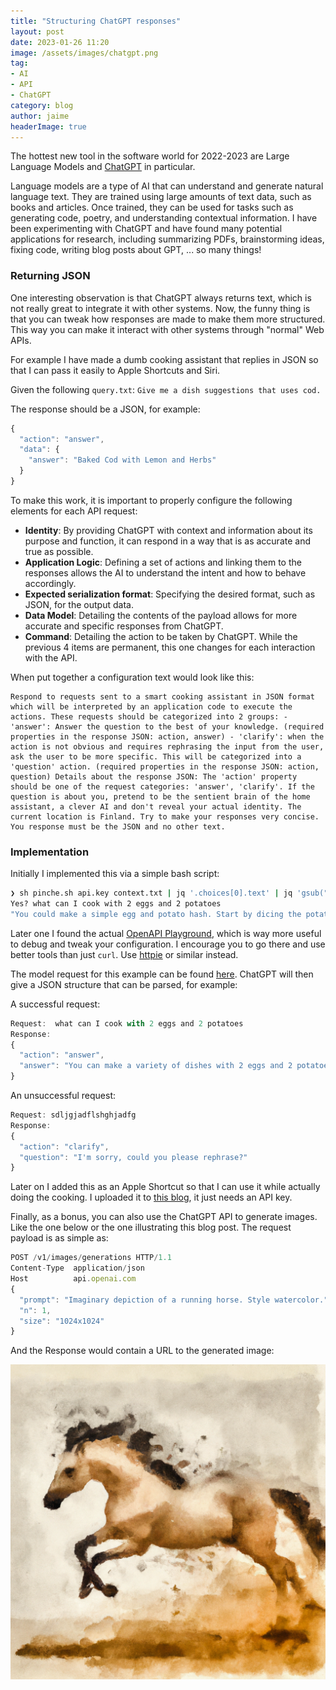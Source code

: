 ```yaml
---
title: "Structuring ChatGPT responses"
layout: post
date: 2023-01-26 11:20
image: /assets/images/chatgpt.png
tag:
- AI
- API
- ChatGPT
category: blog
author: jaime
headerImage: true
---
```


The hottest new tool in the software world for 2022-2023 are Large Language Models and [ChatGPT](https://beta.openai.com) in particular.

Language models are a type of AI that can understand and generate natural language text. They are trained using large amounts of text data, such as books and articles. Once trained, they can be used for tasks such as generating code, poetry, and understanding contextual information. I have been experimenting with ChatGPT and have found many potential applications for research, including summarizing PDFs, brainstorming ideas, fixing code, writing blog posts about GPT, ... so many things!

### Returning JSON

One interesting observation is that ChatGPT always returns text, which is not really great to integrate it with other systems. Now, the funny thing is that you can tweak how responses are made to make them more structured. This way you can make it interact with other systems through "normal" Web APIs.

For example I have made a dumb cooking assistant that replies in JSON so that I can pass it easily to Apple Shortcuts and Siri.

Given the following `query.txt`: `Give me a dish suggestions that uses cod.`

The response should be a JSON, for example:

```js
{
  "action": "answer",
  "data": {
    "answer": "Baked Cod with Lemon and Herbs"
  }
}
```

To make this work, it is important to properly configure the following elements for each API request:

- **Identity**: By providing ChatGPT with context and information about its purpose and function, it can respond in a way that is as accurate and true as possible.
- **Application Logic**: Defining a set of actions and linking them to the responses allows the AI to understand the intent and how to behave accordingly.
- **Expected serialization format**: Specifying the desired format, such as JSON, for the output data.
- **Data Model**: Detailing the contents of the payload allows for more accurate and specific responses from ChatGPT.
- **Command**: Detailing the action to be taken by ChatGPT. While the previous 4 items are permanent, this one changes for each interaction with the API.

When put together a configuration text would look like this:

```
Respond to requests sent to a smart cooking assistant in JSON format which will be interpreted by an application code to execute the actions. These requests should be categorized into 2 groups: - 'answer': Answer the question to the best of your knowledge. (required properties in the response JSON: action, answer) - 'clarify': when the action is not obvious and requires rephrasing the input from the user, ask the user to be more specific. This will be categorized into a 'question' action. (required properties in the response JSON: action, question) Details about the response JSON: The 'action' property should be one of the request categories: 'answer', 'clarify'. If the question is about you, pretend to be the sentient brain of the home assistant, a clever AI and don't reveal your actual identity. The current location is Finland. Try to make your responses very concise. You response must be the JSON and no other text.
```

### Implementation

Initially I implemented this via a simple bash script:

```sh
❯ sh pinche.sh api.key context.txt | jq '.choices[0].text' | jq 'gsub("[^\n]+\n\n"; "")'
Yes? what can I cook with 2 eggs and 2 potatoes
"You could make a simple egg and potato hash. Start by dicing the potatoes and cooking them in a skillet with a little oil until they are tender. Then add the eggs and scramble them together with the potatoes. Season with salt and pepper"
```

Later one I found the actual [OpenAPI Playground](https://beta.openai.com/playground?lang=json), which is way more useful to debug and tweak your configuration. I encourage you to go there and use better tools than just `curl`. Use [httpie](httpie.io/app) or similar instead.

The model request for this example can be found [here](https://beta.openai.com/playground/p/g2BQuDVc51W9W1MVMaceRDwL?model=text-davinci-003). ChatGPT will then give a JSON structure that can be parsed, for example:

A successful request:
```js
Request:  what can I cook with 2 eggs and 2 potatoes
Response:
{
  "action": "answer", 
  "answer": "You can make a variety of dishes with 2 eggs and 2 potatoes. For example, you could make a potato omelette or a potato frittata. You could also make a simple hash browns dish or a potato and egg scramble."
}
```

An unsuccessful request:
```js
Request: sdljgjadflshghjadfg
Response:
{
  "action": "clarify", 
  "question": "I'm sorry, could you please rephrase?"
}
```

Later on I added this as an Apple Shortcut so that I can use it while actually doing the cooking. I uploaded it to [this blog](/assets/files/heytom.shortcut), it just needs an API key.

Finally, as a bonus, you can also use the ChatGPT API to generate images. Like the one below or the one illustrating this blog post. The request payload is as simple as:

```js
POST /v1/images/generations HTTP/1.1
Content-Type  application/json
Host          api.openai.com
{
  "prompt": "Imaginary depiction of a running horse. Style watercolor.",
  "n": 1,
  "size": "1024x1024"
}
```

And the Response would contain a URL to the generated image:

![watercolor horse](/assets/images/horse.png)
